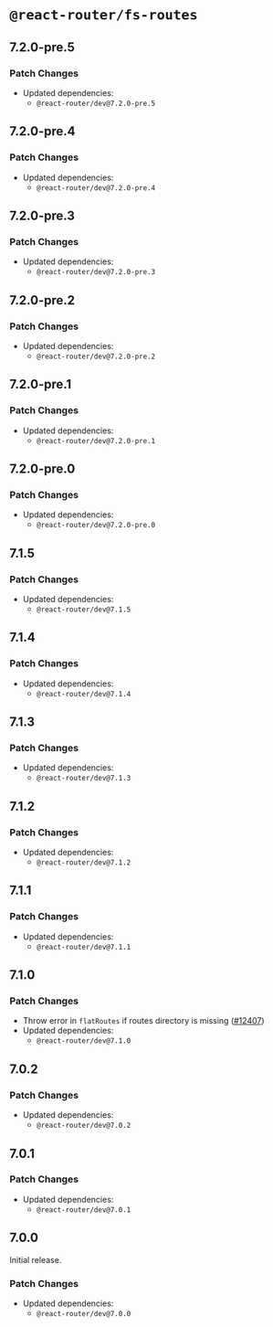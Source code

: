 # `@react-router/fs-routes`

## 7.2.0-pre.5

### Patch Changes

- Updated dependencies:
  - `@react-router/dev@7.2.0-pre.5`

## 7.2.0-pre.4

### Patch Changes

- Updated dependencies:
  - `@react-router/dev@7.2.0-pre.4`

## 7.2.0-pre.3

### Patch Changes

- Updated dependencies:
  - `@react-router/dev@7.2.0-pre.3`

## 7.2.0-pre.2

### Patch Changes

- Updated dependencies:
  - `@react-router/dev@7.2.0-pre.2`

## 7.2.0-pre.1

### Patch Changes

- Updated dependencies:
  - `@react-router/dev@7.2.0-pre.1`

## 7.2.0-pre.0

### Patch Changes

- Updated dependencies:
  - `@react-router/dev@7.2.0-pre.0`

## 7.1.5

### Patch Changes

- Updated dependencies:
  - `@react-router/dev@7.1.5`

## 7.1.4

### Patch Changes

- Updated dependencies:
  - `@react-router/dev@7.1.4`

## 7.1.3

### Patch Changes

- Updated dependencies:
  - `@react-router/dev@7.1.3`

## 7.1.2

### Patch Changes

- Updated dependencies:
  - `@react-router/dev@7.1.2`

## 7.1.1

### Patch Changes

- Updated dependencies:
  - `@react-router/dev@7.1.1`

## 7.1.0

### Patch Changes

- Throw error in `flatRoutes` if routes directory is missing ([#12407](https://github.com/remix-run/react-router/pull/12407))
- Updated dependencies:
  - `@react-router/dev@7.1.0`

## 7.0.2

### Patch Changes

- Updated dependencies:
  - `@react-router/dev@7.0.2`

## 7.0.1

### Patch Changes

- Updated dependencies:
  - `@react-router/dev@7.0.1`

## 7.0.0

Initial release.

### Patch Changes

- Updated dependencies:
  - `@react-router/dev@7.0.0`
